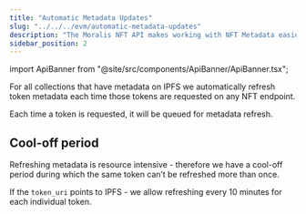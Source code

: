 ```yaml
---
title: "Automatic Metadata Updates"
slug: "../../../evm/automatic-metadata-updates"
description: "The Moralis NFT API makes working with NFT Metadata easier by supporting automatic refreshes of NFT metadata."
sidebar_position: 2
---
```


import ApiBanner from "@site/src/components/ApiBanner/ApiBanner.tsx";



For all collections that have metadata on IPFS we automatically refresh token metadata each time those tokens are requested on any NFT endpoint.

Each time a token is requested, it will be queued for metadata refresh.


## Cool-off period

Refreshing metadata is resource intensive - therefore we have a cool-off period during which the same token can’t be refreshed more than once.

If the `token_uri` points to IPFS - we allow refreshing every 10 minutes for each individual token.
